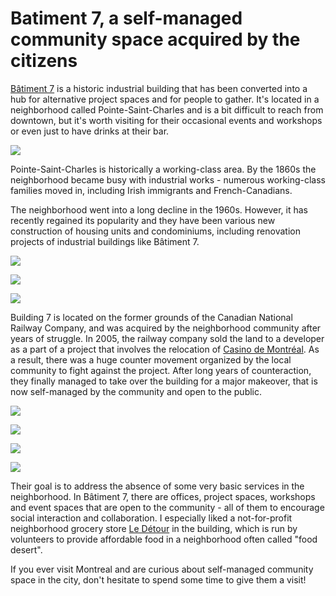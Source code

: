 # Batiment 7, a self-managed community space acquired by the citizens

[Bâtiment 7](http://www.batiment7.org/en/home/) is a historic industrial building that has been converted into a hub for alternative project spaces and for people to gather. It's located in a neighborhood called Pointe-Saint-Charles and is a bit difficult to reach from downtown, but it's worth visiting for their occasional events and workshops or even just to have drinks at their bar.

![](batiment78.jpg)

Pointe-Saint-Charles is historically a working-class area. By the 1860s the neighborhood became busy with industrial works - numerous working-class families moved in, including Irish immigrants and French-Canadians.

The neighborhood went into a long decline in the 1960s. However, it has recently regained its popularity and they have been various new construction of housing units and condominiums, including renovation projects of industrial buildings like Bâtiment 7.

![](batiment71.jpg)

![](batiment72.jpg)

![](batiment73.jpg)

Building 7 is located on the former grounds of the Canadian National Railway Company, and was acquired by the neighborhood community after years of struggle. In 2005, the railway company sold the land to a developer as a part of a project that involves the relocation of [Casino de Montréal](https://fr.wikipedia.org/wiki/Casino_de_Montr%C3%A9al). As a result, there was a huge counter movement organized by the local community to fight against the project. After long years of counteraction, they finally managed to take over the building for a major makeover, that is now self-managed by the community and open to the public.

![](batiment74.jpg)

![](batiment75.jpg)

![](batiment76.jpg)

![](batiment77.jpg)

Their goal is to address the absence of some very basic services in the neighborhood. In Bâtiment 7, there are offices, project spaces, workshops and event spaces that are open to the community - all of them to encourage social interaction and collaboration. I especially liked a not-for-profit neighborhood grocery store [Le Détour](https://epicerieledetour.org/en/accueil-2/) in the building, which is run by volunteers to provide affordable food in a neighborhood often called "food desert".

If you ever visit Montreal and are curious about self-managed community space in the city, don't hesitate to spend some time to give them a visit!
